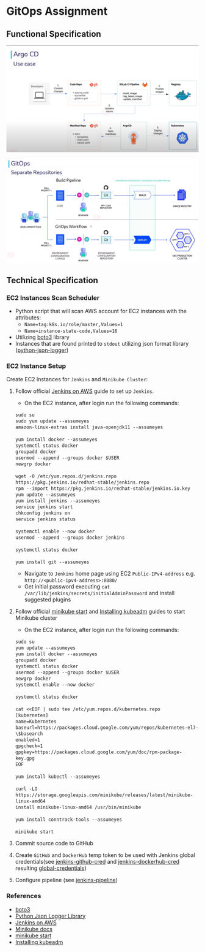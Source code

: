 # GitOps Assignment

## Functional Specification

![](attachments/use-case.png)

![](attachments/gitops-seperate-repos.png)

## Technical Specification

### EC2 Instances Scan Scheduler

- Python script that will scan AWS account for EC2 instances with the attributes:
    - `Name=tag:k8s.io/role/master,Values=1`
    - `Name=instance-state-code,Values=16`
- Utilizing [boto3](https://boto3.amazonaws.com/v1/documentation/api/latest/reference/services/ec2.html) library
- Instances that are found printed to `stdout` utilizing json format library ([python-json-logger](https://github.com/madzak/python-json-logger))

### EC2 Instance Setup

Create EC2 Instances for `Jenkins` and `Minikube Cluster`:

1. Follow official [Jenkins on AWS](https://www.jenkins.io/doc/tutorials/tutorial-for-installing-jenkins-on-AWS/) guide to set up `Jenkins`.

    - On the EC2 instance, after login run the following commands:
    ```commandline
    sudo su
    sudo yum update --assumeyes
    amazon-linux-extras install java-openjdk11 --assumeyes
    
    yum install docker --assumeyes
    systemctl status docker
    groupadd docker
    usermod --append --groups docker $USER
    newgrp docker
    
    wget -O /etc/yum.repos.d/jenkins.repo https://pkg.jenkins.io/redhat-stable/jenkins.repo
    rpm --import https://pkg.jenkins.io/redhat-stable/jenkins.io.key
    yum update --assumeyes
    yum install jenkins --assumeyes
    service jenkins start
    chkconfig jenkins on
    service jenkins status
    
    systemctl enable --now docker
    usermod --append --groups docker jenkins
    
    systemctl status docker
    
    yum install git --assumeyes
    ```

    - Navigate to `Jenkins` home page using EC2 `Public-IPv4-address` e.g. `http://<public-ipv4-address>:8080/`
    - Get initial password executing `cat /var/lib/jenkins/secrets/initialAdminPassword` and install suggested plugins

2. Follow official [minikube start](https://minikube.sigs.k8s.io/docs/start/) and [Installing kubeadm](https://kubernetes.io/docs/setup/production-environment/tools/kubeadm/install-kubeadm/) guides to start Minikube cluster

    - On the EC2 instance, after login run the following commands:
    ```commandline
    sudo su
    yum update --assumeyes
    yum install docker --assumeyes
    groupadd docker
    systemctl status docker
    usermod --append --groups docker $USER
    newgrp docker
    systemctl enable --now docker
    
    systemctl status docker
    
    cat <<EOF | sudo tee /etc/yum.repos.d/kubernetes.repo
    [kubernetes]
    name=Kubernetes
    baseurl=https://packages.cloud.google.com/yum/repos/kubernetes-el7-\$basearch
    enabled=1
    gpgcheck=1
    gpgkey=https://packages.cloud.google.com/yum/doc/rpm-package-key.gpg
    EOF
       
    yum install kubectl --assumeyes
    
    curl -LO https://storage.googleapis.com/minikube/releases/latest/minikube-linux-amd64
    install minikube-linux-amd64 /usr/bin/minikube
    
    yum install conntrack-tools --assumeyes
    
    minikube start
    ```

3. Commit source code to GitHub
4. Create `GitHub` and `DockerHub` temp token to be used with Jenkins global credentials(see [jenkins-github-cred](attachments/jenkins-github-cred.jpg) and [jenkins-dockerhub-cred](attachments/jenkins-dockerhub-cred.jpg) resulting [global-credentials](attachments/global-credentials.jpg))
5. Configure pipeline (see [jenkins-pipeline](attachments/jenkins-pipeline.jpg))

### References

- [boto3](https://boto3.amazonaws.com/v1/documentation/api/latest/reference/services/ec2.html)
- [Python Json Logger Library](https://github.com/madzak/python-json-logger)
- [Jenkins on AWS](https://www.jenkins.io/doc/tutorials/tutorial-for-installing-jenkins-on-AWS/)
- [Minikube docs](https://minikube.sigs.k8s.io/docs/start/)
- [minikube start](https://minikube.sigs.k8s.io/docs/start/)
- [Installing kubeadm](https://kubernetes.io/docs/setup/production-environment/tools/kubeadm/install-kubeadm/)
